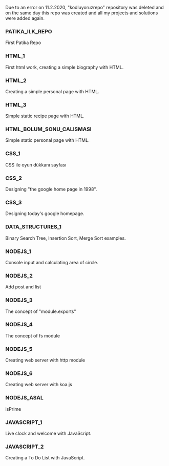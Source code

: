
Due to an error on 11.2.2020, "kodluyoruzrepo" repository was deleted and on the same day this repo was created and all my projects and solutions were added again.

### PATIKA_ILK_REPO
First Patika Repo

### HTML_1
First html work, creating a simple biography with HTML.

### HTML_2
Creating a simple personal page with HTML.

### HTML_3
Simple static recipe page with HTML.

### HTML_BOLUM_SONU_CALISMASI
Simple static personal page with HTML.

### CSS_1
CSS ile oyun dükkanı sayfası

### CSS_2
Designing "the google home page in 1998".

### CSS_3
Designing today's google homepage.

### DATA_STRUCTURES_1
Binary Search Tree, Insertion Sort, Merge Sort examples.

### NODEJS_1
Console input and calculating area of circle.

### NODEJS_2
Add post and list

### NODEJS_3
The concept of "module.exports"

### NODEJS_4
The concept of fs module

### NODEJS_5
Creating web server with http module

### NODEJS_6
Creating web server with koa.js

### NODEJS_ASAL
isPrime

### JAVASCRIPT_1
Live clock and welcome with JavaScript.

### JAVASCRIPT_2
Creating a To Do List with JavaScript.